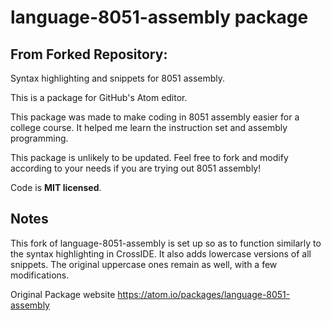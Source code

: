 # language-8051-assembly package

## From Forked Repository:
Syntax highlighting and snippets for 8051 assembly.

This is a package for GitHub's Atom editor.

This package was made to make coding in 8051 assembly easier for
a college course. It helped me learn the instruction set and assembly programming.

This package is unlikely to be updated.
Feel free to fork and modify according to your needs if you are trying out 8051 assembly!

Code is **MIT licensed**.

## Notes
This fork of language-8051-assembly is set up so as to function similarly to the syntax highlighting in CrossIDE.
It also adds lowercase versions of all snippets. The original uppercase ones remain as well, with a few modifications.

Original Package website
https://atom.io/packages/language-8051-assembly
